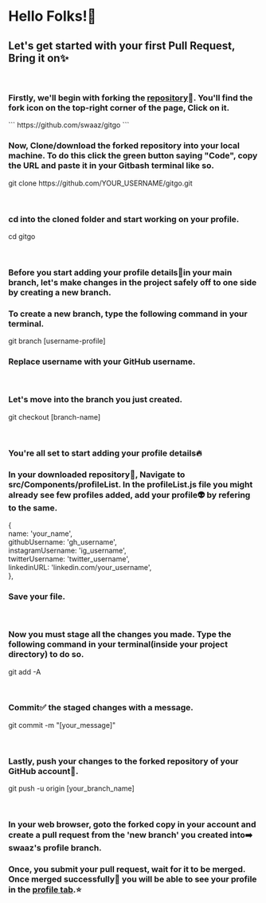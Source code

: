 <div className={Styles.container}>
            <h1>Hello Folks!<span role="img" aria-label="High Five">👐</span></h1>
            <h2>Let's get started with your first Pull Request, Bring it on<span role="img" aria-label="sparkle">✨</span></h2><br/>
            <h3>Firstly, we'll begin with forking the <a href="https://github.com/swaaz/gitgo">repository</a><span role="img" aria-label="file">📂</span>. You'll find the fork icon on the top-right corner of the page, Click on it.</h3>
            ```
            https://github.com/swaaz/gitgo
            ```<br/>
            <h3>Now, Clone/download the forked repository into your local machine. To do this click the green button saying "Code", copy the URL and paste it in your Gitbash terminal like so.</h3>
            <p>git clone https://github.com/YOUR_USERNAME/gitgo.git</p><br/>
            <h3>cd into the cloned folder and start working on your profile.</h3>
            <p>cd gitgo</p><br/>
            <h3>Before you start adding your profile details<span role="img" aria-label="file">📝</span>in your main branch, let's make changes in the project safely off to one side by creating a new branch.</h3>
            <h3>To create a new branch, type the following command in your terminal.</h3>
            <p>git branch [username-profile]</p>
            <h3>Replace username with your GitHub username.</h3><br/>
            <h3>Let's move into the branch you just created.</h3>
            <p>git checkout [branch-name]</p><br/>
            <h3>You're all set to start adding your profile details<span role="img" aria-label="fire">🔥</span></h3>
            <h3>In your downloaded repository<span role="img" aria-label="file">📂</span>, Navigate to <span>src/Components/profileList</span>. In the <span>profileList.js</span> file you might already see few profiles added, add your profile<span role="img" aria-label="arrow">👽</span> by refering to the same.</h3>
            <p>
            &#123; <br/> 
            name:  'your_name',<br/>
            githubUsername: 'gh_username',<br/>
            instagramUsername: 'ig_username',<br/>
            twitterUsername: 'twitter_username',<br/>
            linkedinURL: 'linkedin.com/your_username',<br/>
            &#125;,
            </p>
            <h3>Save your file.</h3><br/>
            <h3>Now you must stage all the changes you made. Type the following command in your terminal(inside your project directory) to do so.</h3>
            <p>git add -A</p><br/>
            <h3>Commit<span role="img" aria-label="check">✅</span> the staged changes with a message.</h3>
            <p>git commit -m "[your_message]"</p><br/>
            <h3>Lastly, push your changes to the forked repository of your GitHub account<span role="img" aria-label="flag">🚩</span>.</h3>
            <p>git push -u origin [your_branch_name]</p><br/>
            <h3>In your web browser, goto the forked copy in your account and create a pull request from the 'new branch' you created into<span role="img" aria-label="arrow">➡️</span> swaaz's profile branch.</h3>
            <h3>Once, you submit your pull request, wait for it to be merged. Once merged successfully<span role="img" aria-label="claps">👏</span> you will be able to see your profile in the <a href="/Profiles">profile tab</a>.<span role="img" aria-label="star">⭐</span></h3>
            </div>
